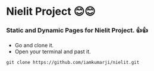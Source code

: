 # Nielit Project :blush::blush:
### Static and Dynamic Pages for Nielit  Project. :thumbsup::thumbsup:

* Go and clone it. 
* Open your terminal and past it.

``` 
git clone https://github.com/iamkumarji/nielit.git

```
